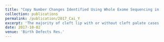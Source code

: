 ```yaml
---
title: "Copy Number Changes Identified Using Whole Exome Sequencing in Nonsyndromic Cleft Lip and Palate in a Honduran Population.Cai Y, Patterson KE,<b>Reinier F</b>, Keesecker SE, Blue E, Bamshad M, Haddad J Jr."
collection: publications
permalink: /publication/2017_Cai_Y
excerpt: 'The majority of cleft lip with or without cleft palate cases appear as an isolated, nonsyndromic entity (NSCLP). With the advent of next generation sequencing, whole exome sequencing (WES) has been used to identify single nucleotide variants and insertion/deletions which cause or increase the risk of NSCLP. However, to our knowledge, there are no published studies using WES in NSCLP to investigate copy number changes (CNCs), which are a major component of human genetic variation. Our study aimed to identify CNCs associated with NSCLP in a Honduran population using WES.'
date: 2017-10-02
venue: 'Birth Defects Res.'
---
```

